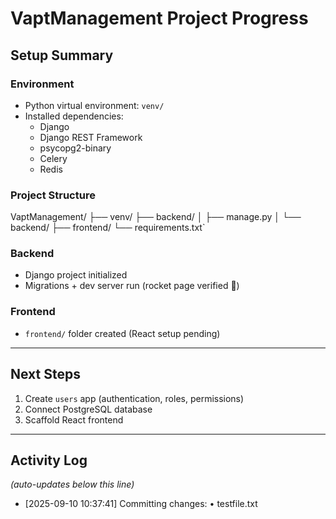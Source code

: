 # VaptManagement Project Progress

## Setup Summary

### Environment
- Python virtual environment: `venv/`
- Installed dependencies:
  - Django
  - Django REST Framework
  - psycopg2-binary
  - Celery
  - Redis

### Project Structure

VaptManagement/
├── venv/
├── backend/
│ ├── manage.py
│ └── backend/
├── frontend/
└── requirements.txt`


### Backend
- Django project initialized
- Migrations + dev server run (rocket page verified 🚀)

### Frontend
- `frontend/` folder created (React setup pending)

---

## Next Steps
1. Create `users` app (authentication, roles, permissions)
2. Connect PostgreSQL database
3. Scaffold React frontend

---

## Activity Log
*(auto-updates below this line)*
- [2025-09-10 10:37:41] Committing changes:
   • testfile.txt


